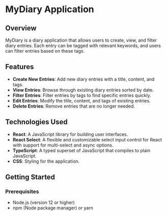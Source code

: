 # MyDiary Application

## Overview

MyDiary is a diary application that allows users to create, view, and filter diary entries. Each entry can be tagged with relevant keywords, and users can filter entries based on these tags.

## Features

- **Create New Entries**: Add new diary entries with a title, content, and tags.
- **View Entries**: Browse through existing diary entries sorted by date.
- **Filter Entries**: Filter entries by tags to find specific entries quickly.
- **Edit Entries**: Modify the title, content, and tags of existing entries.
- **Delete Entries**: Remove entries that are no longer needed.

## Technologies Used

- **React**: A JavaScript library for building user interfaces.
- **React Select**: A flexible and customizable select input control for React with support for multi-select and async options.
- **TypeScript**: A typed superset of JavaScript that compiles to plain JavaScript.
- **CSS**: Styling for the application.

## Getting Started

### Prerequisites

- Node.js (version 12 or higher)
- npm (Node package manager) or yarn

